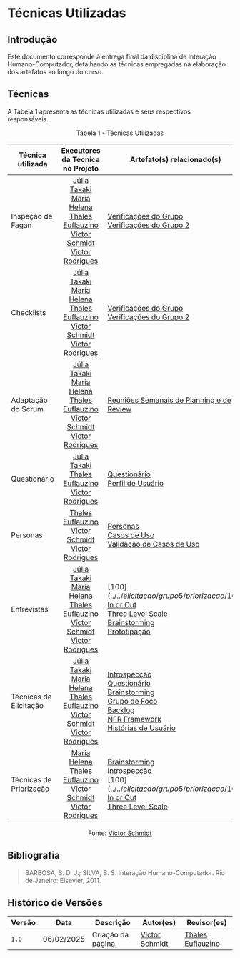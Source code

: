 # Técnicas Utilizadas

## Introdução  

Este documento corresponde à entrega final da disciplina de Interação Humano-Computador, detalhando as técnicas empregadas na elaboração dos artefatos ao longo do curso.  

## Técnicas  

A Tabela 1 apresenta as técnicas utilizadas e seus respectivos responsáveis.

<center>

Tabela 1 - Técnicas Utilizadas

|Técnica utilizada|Executores da Técnica no Projeto|Artefato(s) relacionado(s)|
|-----------------|:-----------:|--------------------|
|Inspeção de Fagan| [Júlia Takaki](https://github.com/juliatakaki) <br> [Maria Helena](https://github.com/MariaCHelena) <br> [Thales Euflauzino](https://github.com/thaleseuflauzino) <br> [Víctor Schmidt](https://github.com/moonshinerd) <br> [Victor Rodrigues](https://github.com/ViictorHugoo)| [Verificações do Grupo](../../verificacao/grupo5/entrega1/planej2-e1)<br> [Verificações do Grupo 2](../../verificacao/grupo6/entrega1/planej2-e1) |
|Checklists| [Júlia Takaki](https://github.com/juliatakaki) <br> [Maria Helena](https://github.com/MariaCHelena) <br> [Thales Euflauzino](https://github.com/thaleseuflauzino) <br> [Víctor Schmidt](https://github.com/moonshinerd) <br> [Victor Rodrigues](https://github.com/ViictorHugoo) | [Verificações do Grupo](../../verificacao/grupo5/entrega1/planej2-e1)<br> [Verificações do Grupo 2](../../verificacao/grupo6/entrega1/planej2-e1) |
|Adaptação do Scrum| [Júlia Takaki](https://github.com/juliatakaki) <br> [Maria Helena](https://github.com/MariaCHelena) <br> [Thales Euflauzino](https://github.com/thaleseuflauzino) <br> [Víctor Schmidt](https://github.com/moonshinerd) <br> [Victor Rodrigues](https://github.com/ViictorHugoo) |[Reuniões Semanais de Planning e de Review](../../Atas/ata01)|
|Questionário| [Júlia Takaki](https://github.com/juliatakaki) <br> [Thales Euflauzino](https://github.com/thaleseuflauzino) <br> [Victor Rodrigues](https://github.com/ViictorHugoo) |[Questionário](../../elicitacao/grupo5/definicao-perfil_de_usuario/questionario) <br> [Perfil de Usuário](../../elicitacao/grupo5/definicao-perfil_de_usuario/perfil-usuario) |
|Personas| [Thales Euflauzino](https://github.com/thaleseuflauzino) <br> [Víctor Schmidt](https://github.com/moonshinerd) <br> [Victor Rodrigues](https://github.com/ViictorHugoo) | [Personas](../../elicitacao/grupo5/personas) <br> [Casos de Uso](../../modelagem-pt1/casos-de-uso) <br> [Validação de Casos de Uso](../../modelagem-pt1/validacaoCasodeUso) |
|Entrevistas| [Júlia Takaki](https://github.com/juliatakaki) <br> [Maria Helena](https://github.com/MariaCHelena) <br> [Thales Euflauzino](https://github.com/thaleseuflauzino) <br> [Víctor Schmidt](https://github.com/moonshinerd) <br> [Victor Rodrigues](https://github.com/ViictorHugoo) | [100$](../../elicitacao/grupo5/priorizacao/100$) <br> [In or Out](../elicitacao/grupo5/priorizacao/inorout.md) <br> [Three Level Scale](../../elicitacao/grupo5/priorizacao/threelevelscale) <br> [Brainstorming](../../elicitacao/grupo5/brainstorm) <br> [Prototipação](../../validacao/modelo) |
|Técnicas de Elicitação | [Júlia Takaki](https://github.com/juliatakaki) <br> [Maria Helena](https://github.com/MariaCHelena) <br> [Thales Euflauzino](https://github.com/thaleseuflauzino) <br> [Víctor Schmidt](https://github.com/moonshinerd) <br> [Victor Rodrigues](https://github.com/ViictorHugoo) | [Introspecção](../../elicitacao/grupo5/introspeccao) <br> [Questionário](../../elicitacao/grupo5/definicao-perfil_de_usuario/questionario) <br> [Brainstorming](../../elicitacao/grupo5/brainstorm) <br> [Grupo de Foco](../../elicitacao/grupo5/grupo-de-foco) <br> [Backlog](../../modelagem-pt2/backlog) <br> [NFR Framework](../../modelagem-pt2/nfr_framework) <br> [Histórias de Usuário](../../modelagem-pt2/userstories) |
|Técnicas de Priorização| [Maria Helena](https://github.com/MariaCHelena) <br> [Thales Euflauzino](https://github.com/thaleseuflauzino) <br> [Víctor Schmidt](https://github.com/moonshinerd) <br> [Victor Rodrigues](https://github.com/ViictorHugoo) | [Brainstorming](../../elicitacao/grupo5/brainstorm) <br> [Introspecção](../../elicitacao/grupo5/introspeccao) <br> [100$](../../elicitacao/grupo5/priorizacao/100$) <br> [In or Out](../elicitacao/grupo5/priorizacao/inorout.md) <br> [Three Level Scale](../../elicitacao/grupo5/priorizacao/threelevelscale) |


Fonte: [Víctor Schmidt](https://github.com/moonshinerd)

</center>

## Bibliografia

> BARBOSA, S. D. J.; SILVA, B. S. Interação Humano-Computador. Rio de Janeiro: Elsevier, 2011.

## Histórico de Versões

| Versão | Data       | Descrição          | Autor(es)                                        | Revisor(es)                                    |
| ------ | ---------- | ------------------ | ------------------------------------------------ | ---------------------------------------------- |
| `1.0`  | 06/02/2025 | Criação da página. | [Víctor Schmidt](https://github.com/moonshinerd) |  [Thales Euflauzino](https://github.com/thaleseuflauzino) |